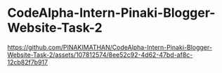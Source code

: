 # CodeAlpha-Intern-Pinaki-Blogger-Website-Task-2


https://github.com/PINAKIMATHAN/CodeAlpha-Intern-Pinaki-Blogger-Website-Task-2/assets/107812574/8ee52c92-4d62-47bd-af8c-12cb82f7b917


